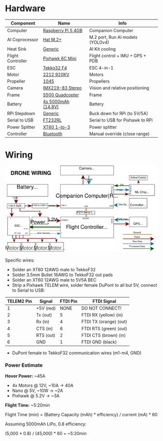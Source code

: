 # Hardware
| Component         | Name                                                                                    | Info                              |
| ------------      | --------                                                                                | -------                           |
| Computer          | [Raspberry Pi 5 4GB](https://www.amazon.com/dp/B0CK3L9WD3/)                             | Companion Computer                |
| AI Coprocessor    | [Hat M.2+](https://www.amazon.com/dp/B0D6GMXH73/)                                       | M.2 port, Run AI models (YOLOv4)  |
| Heat Sink         | [Generic](https://www.amazon.com/dp/B0CLM77BRL/)                                        | AI Kit cooling                    |
| Flight Controller | [Pixhawk 6C Mini](https://holybro.com/products/pixhawk-6c-mini?variant=44511517475005)  | Flight control + IMU + GPS + PDB  |
| ESC               | [Tekko32 F4](https://holybro.com//products/tekko32-f4-4in1-50a-esc)                     | ESC 4-in-1                        |
| Motor             | [2212 920KV](https://www.aliexpress.us/item/2255800307898838.html?)                     | Motors                            |
| Propeller         | [1045](https://www.aliexpress.us/item/2251832363284871.html?)                           | Propellers                        |
| Camera            | [IMX219-83 Stereo](https://www.aliexpress.us/item/2255801158413046.html?)               | Vision and relative positioning   |
| Frame             | [S500 Quadcopter](https://www.aliexpress.us/item/2251832118132126.html?)                | Frame                             |
| Battery           | [4s 5000mAh (14.8V)](https://www.amazon.com/dp/B06XK8WWX1/)                             | Battery                           |
| RPi Stepdown      | [Generic](https://www.aliexpress.us/item/3256805630251942.html?)                        | Buck down for RPi (to 5V/5A)      |
| Serial to USB     | [FT232RL](https://www.amazon.com/DSD-TECH-Adapter-FT232RL-Compatible/dp/B07BBPX8B8/)    | Serial to USB for Pixhawk to RPi |
| Power Splitter    | [XT60 1-to-3](https://www.aliexpress.us/item/3256806275642777.html?)                    | Power splitter                    |
| Controller        | [Bluetooth](https://www.aliexpress.us/item/3256807529801372.html?)                      | Manual override (close range)     |

# Wiring
<img src="../.assets/DroneWiring.drawio.svg" width="1000">

Specific wires:
- Solder an XT60 12AWG male to TekkoF32
- Solder 3.5mm Bullet 16AWG to TekkoF32 out pads
- Solder an XT60 12AWG male to 5V5A BEC
- Strip a Pixhawk TELEM wire, solder female DuPont to all but 5V, connect to Serial to USB:

| TELEM2 Pin | Signal     | FTDI Pin | FTDI Signal            |
| ---------- | ---------  | -------- | ---------------------- |
| 1          | +5V (red)  | NONE     | DO NOT CONNECT!        |
| 2          | Tx (out)   | 5        | FTDI RX (yellow) (in)  |
| 3          | Rx (in)    | 4        | FTDI TX (orange) (out) |
| 4          | CTS (in)   | 6        | FTDI RTS (green) (out) |
| 5          | RTS (out)  | 2        | FTDI CTS (brown) (in)  |
| 6          | GND        | 1        | FTDI GND (black)       |

- DuPont female to TekkoF32 communication wires (m1-m4, GND)

### Power Estimate
**Hover Power:** ~45A
- 4x Motors @ 12V, ~10A -> 40A
- Nano @ 5V, ~10W -> ~2A
- Pixhawk @ 5.2V -> ~3A

**Flight Time:** ~5:20min

Flight Time (min) = (Battery Capacity (mAh) * efficiency) / current (mA) * 60

Assuming 5000mAh LiPo, 0.8 efficiency:

(5,000 * 0.8) / (45,000) * 60 = ~5:20min
